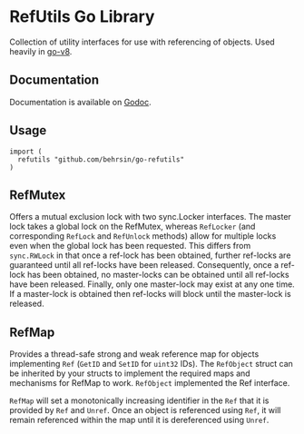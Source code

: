 # RefUtils Go Library

Collection of utility interfaces for use with referencing of objects. Used heavily in [go-v8](https://github.com/behrsin/go-v8).

## Documentation

Documentation is available on [Godoc](https://godoc.org/github.com/behrsin/go-refutils).

## Usage

```
import (
  refutils "github.com/behrsin/go-refutils"
)
```

## RefMutex

Offers a mutual exclusion lock with two sync.Locker interfaces. The master lock takes a global lock on the RefMutex, whereas `RefLocker` (and corresponding `RefLock` and `RefUnlock` methods) allow for multiple locks even when the global lock has been requested. This differs from `sync.RWLock` in that once a ref-lock has been obtained, further ref-locks are guaranteed until all ref-locks have been released. Consequently, once a ref-lock has been obtained, no master-locks can be obtained until all ref-locks have been released. Finally, only one master-lock may exist at any one time. If a master-lock is obtained then ref-locks will block until the master-lock is released.

## RefMap

Provides a thread-safe strong and weak reference map for objects implementing `Ref` (`GetID` and `SetID` for `uint32` IDs). The `RefObject` struct can be inherited by your structs to implement the required maps and mechanisms for RefMap to work. `RefObject` implemented the Ref interface.

`RefMap` will set a monotonically increasing identifier in the `Ref` that it is provided by `Ref` and `Unref`. Once an object is referenced using `Ref`, it will remain referenced within the map until it is dereferenced using `Unref`.
